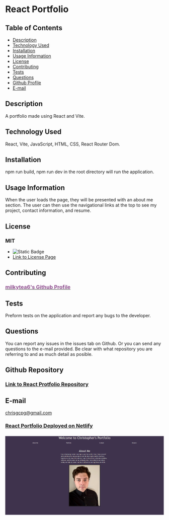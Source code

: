 # React Portfolio
  
## Table of Contents
  * [Description](#description)
  * [Technology Used](#technology-used)
  * [Installation](#installation)
  * [Usage Information](#usage-information)
  * [License](#license)
  * [Contributing](#contributing)
  * [Tests](#tests)
  * [Questions](#questions)
  * [Github Profile](#github)
  * [E-mail](#email)
  
## Description <a id="description"></a>
A portfolio made using React and Vite. 
  
## Technology Used <a id="technology-used"></a>
React, Vite, JavaScript, HTML, CSS, React Router Dom.
  
## Installation <a id="installation"></a>
npm run build, npm run dev in the root directory will run the application.
  
## Usage Information <a id="usage-information"></a>
When the user loads the page, they will be presented with an about me section. The user can then use the navigational links at the top to see my project, contact information, and resume.
  
## License <a id="license"></a>
### MIT
* ![Static Badge](https://img.shields.io/badge/MIT-Badge-red?style=flat)
* [Link to License Page](https://opensource.org/license/mit)
  
## Contributing <a id="contributing"></a>
### [<font color="#905090">milkytea6's Github Profile</font>](https://github.com/milkytea6)

  
## Tests <a id="tests"></a>
Preform tests on the application and report any bugs to the developer.
  
  
## Questions <a id="questions"></a>
You can report any issues in the issues tab on Github. Or you can send any questions to the e-mail provided. 
Be clear with what repository you are referring to and as much detail as posible.
## Github Repository <a id="github"></a>
### [Link to React Protfolio Repository](https://github.com/Milkytea6/react-portfolio)
## E-mail <a id="email"></a>
chrisgcpg@gmail.com
### [React Portfolio Deployed on Netlify](https://66ba68b29028ae1340537324--earnest-salamander-246f2e.netlify.app/) 
### ![Screenshot of deployed website](public/assets/img/screenshots/react-portfolio.png)